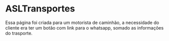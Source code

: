 # ASLTransportes
Essa página foi criada para um motorista de caminhão, a necessidade do cliente era  ter um botão com link para o whatsapp, somado as informações do  trasporte.
